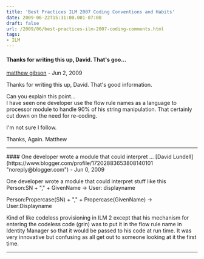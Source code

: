 ```yaml
---
title: 'Best Practices ILM 2007 Coding Conventions and Habits'
date: 2009-06-22T15:31:00.001-07:00
draft: false
url: /2009/06/best-practices-ilm-2007-coding-comments.html
tags: 
- ILM
---
```


#### Thanks for writing this up, David. That's goo...
[matthew gibson](https://www.blogger.com/profile/00592893535303741690 "noreply@blogger.com") - <time datetime="2009-06-23T08:17:27.937-07:00">Jun 2, 2009</time>

Thanks for writing this up, David. That's good information.  
  
Can you explain this point...  
I have seen one developer use the flow rule names as a language to processor module to handle 90% of his string manipulation. That certainly cut down on the need for re-coding.  
  
I'm not sure I follow.  
  
Thanks, Again. Matthew
<hr />
#### One developer wrote a module that could interpret ...
[David Lundell](https://www.blogger.com/profile/17202883653808140101 "noreply@blogger.com") - <time datetime="2009-06-28T23:19:14.261-07:00">Jun 0, 2009</time>

One developer wrote a module that could interpret stuff like this  
Person:SN + "," + GivenName -> User: displayname  
  
Person:Propercase(SN) + "," + Propercase(GivenName) -> User:Displayname  
  
Kind of like codeless provisioning in ILM 2 except that his mechanism for entering the codeless code (grin) was to put it in the flow rule name in Identity Manager so that it would be passed to his code at run time. It was very innovative but confusing as all get out to someone looking at it the first time.
<hr />
